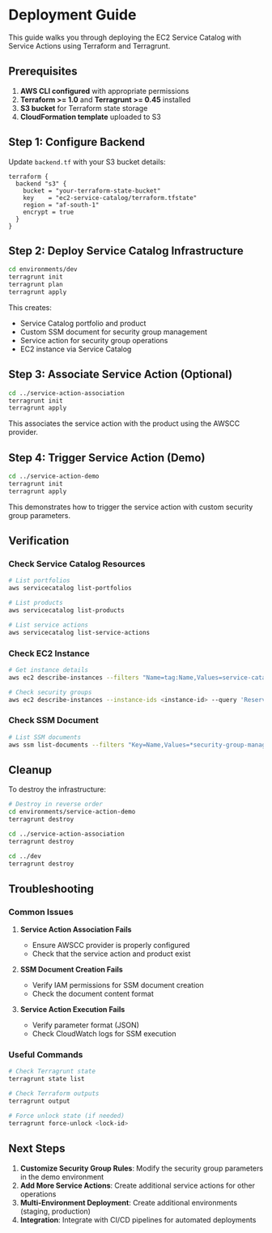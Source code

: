 # Deployment Guide

This guide walks you through deploying the EC2 Service Catalog with Service Actions using Terraform and Terragrunt.

## Prerequisites

1. **AWS CLI configured** with appropriate permissions
2. **Terraform >= 1.0** and **Terragrunt >= 0.45** installed
3. **S3 bucket** for Terraform state storage
4. **CloudFormation template** uploaded to S3

## Step 1: Configure Backend

Update `backend.tf` with your S3 bucket details:

```hcl
terraform {
  backend "s3" {
    bucket = "your-terraform-state-bucket"
    key    = "ec2-service-catalog/terraform.tfstate"
    region = "af-south-1"
    encrypt = true
  }
}
```

## Step 2: Deploy Service Catalog Infrastructure

```bash
cd environments/dev
terragrunt init
terragrunt plan
terragrunt apply
```

This creates:
- Service Catalog portfolio and product
- Custom SSM document for security group management
- Service action for security group operations
- EC2 instance via Service Catalog

## Step 3: Associate Service Action (Optional)

```bash
cd ../service-action-association
terragrunt init
terragrunt apply
```

This associates the service action with the product using the AWSCC provider.

## Step 4: Trigger Service Action (Demo)

```bash
cd ../service-action-demo
terragrunt init
terragrunt apply
```

This demonstrates how to trigger the service action with custom security group parameters.

## Verification

### Check Service Catalog Resources

```bash
# List portfolios
aws servicecatalog list-portfolios

# List products
aws servicecatalog list-products

# List service actions
aws servicecatalog list-service-actions
```

### Check EC2 Instance

```bash
# Get instance details
aws ec2 describe-instances --filters "Name=tag:Name,Values=service-catalog*"

# Check security groups
aws ec2 describe-instances --instance-ids <instance-id> --query 'Reservations[0].Instances[0].SecurityGroups'
```

### Check SSM Document

```bash
# List SSM documents
aws ssm list-documents --filters "Key=Name,Values=*security-group-manager*"
```

## Cleanup

To destroy the infrastructure:

```bash
# Destroy in reverse order
cd environments/service-action-demo
terragrunt destroy

cd ../service-action-association
terragrunt destroy

cd ../dev
terragrunt destroy
```

## Troubleshooting

### Common Issues

1. **Service Action Association Fails**
   - Ensure AWSCC provider is properly configured
   - Check that the service action and product exist

2. **SSM Document Creation Fails**
   - Verify IAM permissions for SSM document creation
   - Check the document content format

3. **Service Action Execution Fails**
   - Verify parameter format (JSON)
   - Check CloudWatch logs for SSM execution

### Useful Commands

```bash
# Check Terragrunt state
terragrunt state list

# Check Terraform outputs
terragrunt output

# Force unlock state (if needed)
terragrunt force-unlock <lock-id>
```

## Next Steps

1. **Customize Security Group Rules**: Modify the security group parameters in the demo environment
2. **Add More Service Actions**: Create additional service actions for other operations
3. **Multi-Environment Deployment**: Create additional environments (staging, production)
4. **Integration**: Integrate with CI/CD pipelines for automated deployments 
